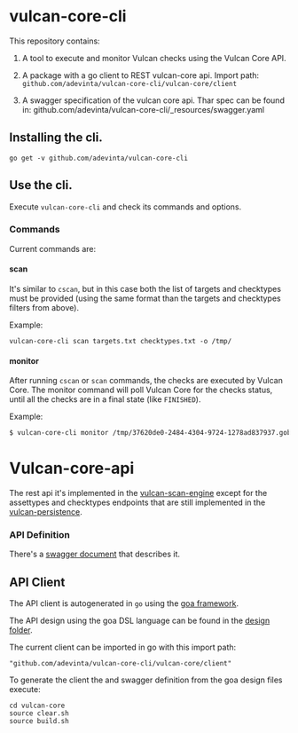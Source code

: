 # vulcan-core-cli

This repository contains:

1. A tool to execute and monitor Vulcan checks using the Vulcan Core API.

2. A package with a go client to REST vulcan-core api. Import path:
``` github.com/adevinta/vulcan-core-cli/vulcan-core/client ```

3. A swagger specification of the vulcan core api. Thar spec can be found in:
   github.com/adevinta/vulcan-core-cli/_resources/swagger.yaml


## Installing the cli.

```
go get -v github.com/adevinta/vulcan-core-cli
```

## Use the cli.

Execute `vulcan-core-cli` and check its commands and options.

### Commands

Current commands are:

#### scan

It's similar to `cscan`, but in this case both the list of targets and checktypes must be provided (using the same format than the targets and checktypes filters from above).

Example:
```
vulcan-core-cli scan targets.txt checktypes.txt -o /tmp/
```

#### monitor

After running `cscan` or `scan` commands, the checks are executed by Vulcan Core. The monitor command will poll Vulcan Core for the checks status, until all the checks are in a final state (like `FINISHED`).

Example:
```bash
$ vulcan-core-cli monitor /tmp/37620de0-2484-4304-9724-1278ad837937.gob -i 10
```

# Vulcan-core-api

The rest api it's implemented in the
[vulcan-scan-engine](https://github.com/adevinta/vulcan-scan-engine) except for
the assettypes and checktypes endpoints that are still implemented in the
[vulcan-persistence](https://github.com/adevinta/vulcan-persistence).

### API Definition

There's a [swagger document](https://github.com/adevinta/vulcan-core-cli/blob/master/vulcan-core/_resources/swagger/swagger.yaml) that describes it.

## API Client

The API client is autogenerated in `go` using the [goa framework](https://goa.design/).

The API design using the goa DSL language can be found in the [design folder](https://github.com/adevinta/vulcan-core-cli/tree/master/vulcan-core/design).

The current client can be imported in go with this import path:

``` "github.com/adevinta/vulcan-core-cli/vulcan-core/client" ```

To generate the client the and swagger definition from the goa design files execute:
```
cd vulcan-core
source clear.sh
source build.sh
```
